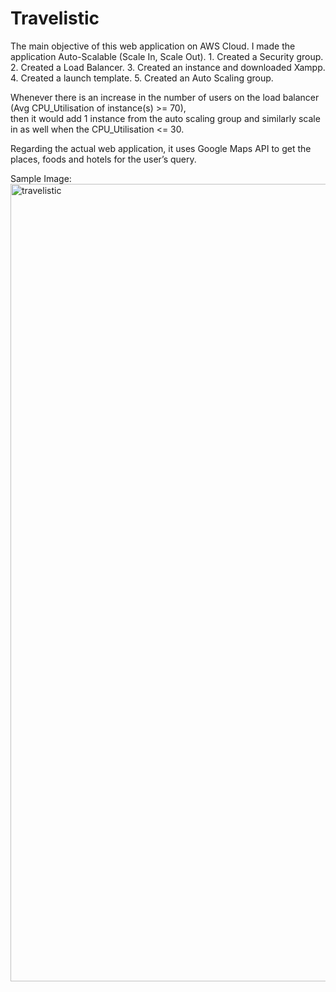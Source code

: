 # Travelistic

The main objective of this web application on AWS Cloud. I made the application Auto-Scalable (Scale In, Scale Out). 
                  1. Created a Security group.
                  2. Created a Load Balancer.
                  3. Created an instance and downloaded Xampp.
                  4. Created a launch template.
                  5. Created an Auto Scaling group.

Whenever there is an increase in the number of users on the load balancer (Avg CPU_Utilisation of instance(s) >= 70), <br/>
then it would add 1 instance from the auto scaling group and similarly scale in as well when the CPU_Utilisation <= 30.

Regarding the actual web application, it uses Google Maps API to get the places, foods and hotels for the user’s query.

Sample Image:
<img width="1276" alt="travelistic" src="https://user-images.githubusercontent.com/36802968/102717757-56a1fa80-42b2-11eb-9c48-0d971576b978.png">

